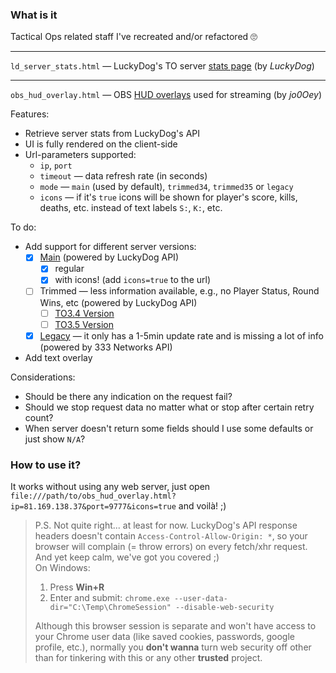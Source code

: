 ### What is it

Tactical Ops related staff I've recreated and/or refactored 🙄

-----
`ld_server_stats.html` — LuckyDog's TO server [stats page](https://serverstatus.tacops.de/index.php) (by _LuckyDog_)

-----
`obs_hud_overlay.html` — OBS [HUD overlays](https://tactical-ops.eu/tactical-ops-tv-overlay.php) used for streaming (by _jo0Oey_)

Features:
- Retrieve server stats from LuckyDog's API
- UI is fully rendered on the client-side
- Url-parameters supported:
  - `ip`, `port`
  - `timeout` — data refresh rate (in seconds)
  - `mode` — `main` (used by default), `trimmed34`, `trimmed35` or `legacy`
  - `icons` — if it's `true` icons will be shown for player's score, kills, deaths, etc. instead of text labels `S:`, `K:`, etc.

To do:
- Add support for different server versions:
  - [x] [Main](https://tactical-ops.eu/totv/overlays/ld_hud.php) (powered by LuckyDog API)
    - [x] regular
    - [x] with icons! (add `icons=true` to the url)
  - [ ] Trimmed — less information available, e.g., no Player Status, Round Wins, etc (powered by LuckyDog API)
    - [ ] [TO3.4 Version](https://tactical-ops.eu/totv/overlays/ld_hud_to340.php)
    - [ ] [TO3.5 Version](https://tactical-ops.eu/totv/overlays/ld_hud_to3t0.php)
  - [x] [Legacy](https://tactical-ops.eu/totv/overlays/333n_hud.php) — it only has a 1-5min update rate and is missing a lot of info (powered by 333 Networks API)
- Add text overlay

Considerations:
- Should be there any indication on the request fail?
- Should we stop request data no matter what or stop after certain retry count?
- When server doesn't return some fields should I use some defaults or just show `N/A`?



### How to use it?

It works without using any web server, just open `file:///path/to/obs_hud_overlay.html?ip=81.169.138.37&port=9777&icons=true` and voilà! ;)

> P.S. Not quite right... at least for now. LuckyDog's API response headers doesn't contain `Access-Control-Allow-Origin: *`, so your browser will complain (= throw errors) on every fetch/xhr request. And yet keep calm, we've got you covered ;)  
> On Windows:
> 1) Press **Win+R**
> 2) Enter and submit: `chrome.exe --user-data-dir="C:\Temp\ChromeSession" --disable-web-security`
>
>   Although this browser session is separate and won't have access to your Chrome user data (like saved cookies, passwords, google profile, etc.), normally you **don't wanna** turn web security off other than for tinkering with this or any other **trusted** project.